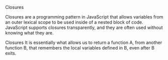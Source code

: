 Closures

Closures are a programming pattern in JavaScript that allows variables from an outer lexical scope to be used inside of a nested block of code. JavaScript supports closures transparently, and they are often used without knowing what they are.

Closures
It is essentially what allows us to return a function A, from another function B, that remembers the local variables defined in B, even after B exits.
